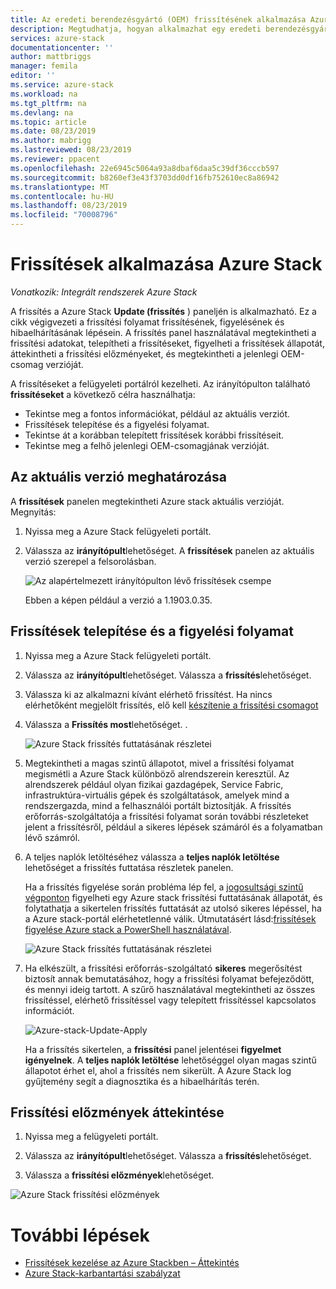 ```yaml
---
title: Az eredeti berendezésgyártó (OEM) frissítésének alkalmazása Azure Stackra | Microsoft Docs
description: Megtudhatja, hogyan alkalmazhat egy eredeti berendezésgyártó (OEM) frissítést Azure Stackra.
services: azure-stack
documentationcenter: ''
author: mattbriggs
manager: femila
editor: ''
ms.service: azure-stack
ms.workload: na
ms.tgt_pltfrm: na
ms.devlang: na
ms.topic: article
ms.date: 08/23/2019
ms.author: mabrigg
ms.lastreviewed: 08/23/2019
ms.reviewer: ppacent
ms.openlocfilehash: 22e6945c5064a93a8dbaf6daa5c39df36cccb597
ms.sourcegitcommit: b8260ef3e43f3703dd0df16fb752610ec8a86942
ms.translationtype: MT
ms.contentlocale: hu-HU
ms.lasthandoff: 08/23/2019
ms.locfileid: "70008796"
---
```

# <a name="apply-updates-in-azure-stack"></a>Frissítések alkalmazása Azure Stack

*Vonatkozik: Integrált rendszerek Azure Stack*

A frissítés a Azure Stack **Update (frissítés** ) paneljén is alkalmazható. Ez a cikk végigvezeti a frissítési folyamat frissítésének, figyelésének és hibaelhárításának lépésein. A frissítés panel használatával megtekintheti a frissítési adatokat, telepítheti a frissítéseket, figyelheti a frissítések állapotát, áttekintheti a frissítési előzményeket, és megtekintheti a jelenlegi OEM-csomag verzióját.

A frissítéseket a felügyeleti portálról kezelheti. Az irányítópulton található **frissítéseket** a következő célra használhatja:

-   Tekintse meg a fontos információkat, például az aktuális verziót.
-   Frissítések telepítése és a figyelési folyamat.
-   Tekintse át a korábban telepített frissítések korábbi frissítéseit.
-   Tekintse meg a felhő jelenlegi OEM-csomagjának verzióját.

## <a name="determine-the-current-version"></a>Az aktuális verzió meghatározása

A **frissítések** panelen megtekintheti Azure stack aktuális verzióját. Megnyitás:

1.  Nyissa meg a Azure Stack felügyeleti portált.

2.  Válassza az **irányítópult**lehetőséget. A **frissítések** panelen az aktuális verzió szerepel a felsorolásban.

    ![Az alapértelmezett irányítópulton lévő frissítések csempe](./media/azure-stack-update-apply/image1.png)

    Ebben a képen például a verzió a 1.1903.0.35.

## <a name="install-updates-and-monitor-progress"></a>Frissítések telepítése és a figyelési folyamat

1.  Nyissa meg a Azure Stack felügyeleti portált.

2.  Válassza az **irányítópult**lehetőséget. Válassza a **frissítés**lehetőséget.

3.  Válassza ki az alkalmazni kívánt elérhető frissítést. Ha nincs elérhetőként megjelölt frissítés, elő kell [készítenie a frissítési csomagot](azure-stack-update-prepare-package.md)

4.  Válassza a **Frissítés most**lehetőséget. .

    ![Azure Stack frissítés futtatásának részletei](./media/azure-stack-update-apply/image2.png)

5.  Megtekintheti a magas szintű állapotot, mivel a frissítési folyamat megismétli a Azure Stack különböző alrendszerein keresztül. Az alrendszerek például olyan fizikai gazdagépek, Service Fabric, infrastruktúra-virtuális gépek és szolgáltatások, amelyek mind a rendszergazda, mind a felhasználói portált biztosítják. A frissítés erőforrás-szolgáltatója a frissítési folyamat során további részleteket jelent a frissítésről, például a sikeres lépések számáról és a folyamatban lévő számról.

6.  A teljes naplók letöltéséhez válassza a **teljes naplók letöltése** lehetőséget a frissítés futtatása részletek panelen.

    Ha a frissítés figyelése során probléma lép fel, a [jogosultsági szintű végponton](https://docs.microsoft.com/azure-stack/operator/azure-stack-privileged-endpoint) figyelheti egy Azure stack frissítési futtatásának állapotát, és folytathatja a sikertelen frissítés futtatását az utolsó sikeres lépéssel, ha a Azure stack-portál elérhetetlenné válik. Útmutatásért lásd:[frissítések figyelése Azure stack a PowerShell használatával](azure-stack-update-monitor.md).

    ![Azure Stack frissítés futtatásának részletei](./media/azure-stack-update-apply/image3.png)

7.  Ha elkészült, a frissítési erőforrás-szolgáltató **sikeres** megerősítést biztosít annak bemutatásához, hogy a frissítési folyamat befejeződött, és mennyi ideig tartott. A szűrő használatával megtekintheti az összes frissítéssel, elérhető frissítéssel vagy telepített frissítéssel kapcsolatos információt.

    ![Azure-stack-Update-Apply](./media/azure-stack-update-apply/image4.png)

    Ha a frissítés sikertelen, a **frissítési** panel jelentései **figyelmet igényelnek**. A **teljes naplók letöltése** lehetőséggel olyan magas szintű állapotot érhet el, ahol a frissítés nem sikerült. A Azure Stack log gyűjtemény segít a diagnosztika és a hibaelhárítás terén.

## <a name="review-update-history"></a>Frissítési előzmények áttekintése

1.  Nyissa meg a felügyeleti portált.

2.  Válassza az **irányítópult**lehetőséget. Válassza a **frissítés**lehetőséget.

3.  Válassza a **frissítési előzmények**lehetőséget.

![Azure Stack frissítési előzmények](./media/azure-stack-update-apply/image7.png)

# <a name="next-steps"></a>További lépések

-   [Frissítések kezelése az Azure Stackben – Áttekintés](https://docs.microsoft.com/azure-stack/operator/azure-stack-updates)  
-   [Azure Stack-karbantartási szabályzat](https://docs.microsoft.com/azure-stack/operator/azure-stack-servicing-policy)  

